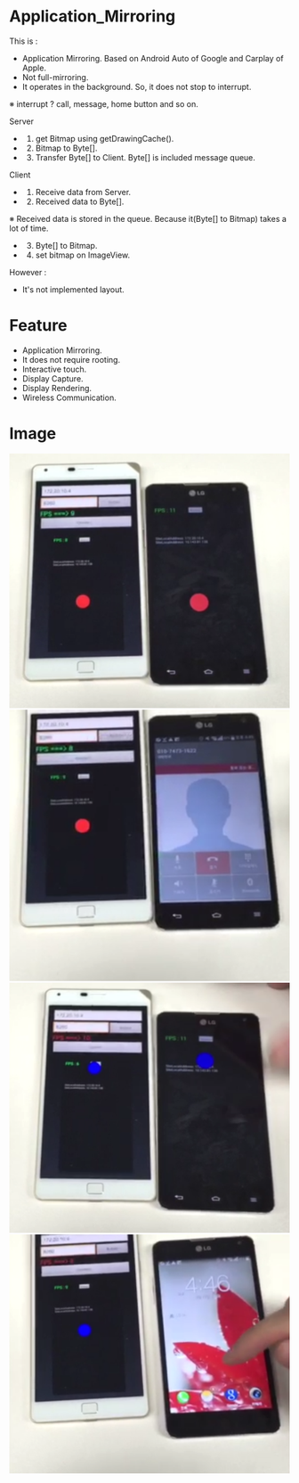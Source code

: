 # Application_Mirroring
This is : 
* Application Mirroring. Based on Android Auto of Google and Carplay of Apple.
* Not full-mirroring.
* It operates in the background. So, it does not stop to interrupt.

※ interrupt ? call, message, home button and so on.

Server
* 1. get Bitmap using getDrawingCache(). 
* 2. Bitmap to Byte[].
* 3. Transfer Byte[] to Client. Byte[] is included message queue.


Client
* 1. Receive data from Server.
* 2. Received data to Byte[]. 

※  Received data is stored in the queue. Because it(Byte[] to Bitmap) takes a lot of time.
* 3. Byte[] to Bitmap.
* 4. set bitmap on ImageView.

However :
* It's not implemented layout.

# Feature
* Application Mirroring.
* It does not require rooting.
* Interactive touch.
* Display Capture.
* Display Rendering.
* Wireless Communication.


# Image
![alt tag](https://github.com/zerstyu/Application_Mirroring/blob/master/appmirroring1.PNG)
![alt tag](https://github.com/zerstyu/Application_Mirroring/blob/master/appmirroring2.PNG)
![alt tag](https://github.com/zerstyu/Application_Mirroring/blob/master/appmirroring3.PNG)
![alt tag](https://github.com/zerstyu/Application_Mirroring/blob/master/appmirroring4.PNG)
